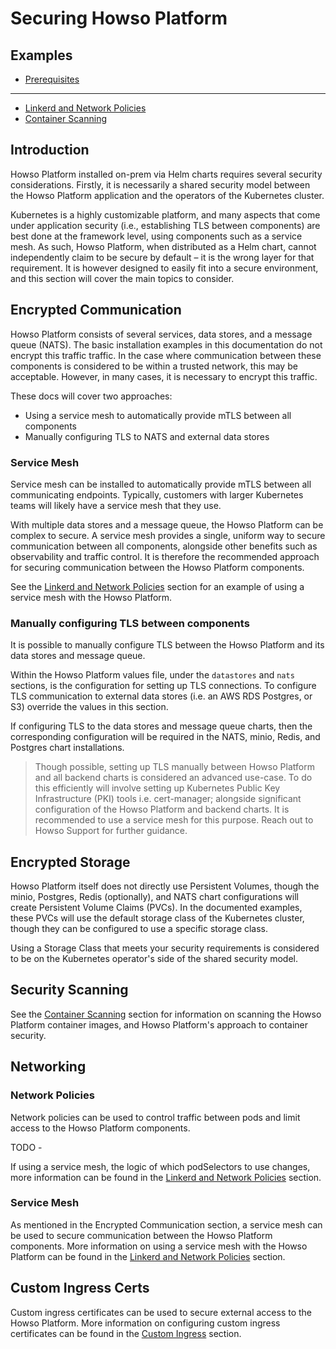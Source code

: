 # Securing Howso Platform 

## Examples

- [Prerequisites](../prereqs/README.md)
---
- [Linkerd and Network Policies](linkerd/README.md)
- [Container Scanning](container-scanning/README.md)


## Introduction

Howso Platform installed on-prem via Helm charts requires several security considerations. Firstly, it is necessarily a shared security model between the Howso Platform application and the operators of the Kubernetes cluster.

Kubernetes is a highly customizable platform, and many aspects that come under application security (i.e., establishing TLS between components) are best done at the framework level, using components such as a service mesh. As such, Howso Platform, when distributed as a Helm chart, cannot independently claim to be secure by default – it is the wrong layer for that requirement. It is however designed to easily fit into a secure environment, and this section will cover the main topics to consider.

## Encrypted Communication

Howso Platform consists of several services, data stores, and a message queue (NATS). The basic installation examples in this documentation do not encrypt this traffic traffic.  In the case where communication between these components is considered to be within a trusted network, this may be acceptable. However, in many cases, it is necessary to encrypt this traffic. 

These docs will cover two approaches:

- Using a service mesh to automatically provide mTLS between all components
- Manually configuring TLS to NATS and external data stores

### Service Mesh

Service mesh can be installed to automatically provide mTLS between all communicating endpoints. Typically, customers with larger Kubernetes teams will likely have a service mesh that they use.

With multiple data stores and a message queue, the Howso Platform can be complex to secure. A service mesh provides a single, uniform way to secure communication between all components, alongside other benefits such as observability and traffic control.  It is therefore the recommended approach for securing communication between the Howso Platform components.

See the [Linkerd and Network Policies](../linkerd/README.md) section for an example of using a service mesh with the Howso Platform.

### Manually configuring TLS between components

It is possible to manually configure TLS between the Howso Platform and its data stores and message queue. 

Within the Howso Platform values file, under the `datastores` and `nats` sections, is the configuration for setting up TLS connections.  To configure TLS communication to external data stores (i.e. an AWS RDS Postgres, or S3) override the values in this section.

If configuring TLS to the data stores and message queue charts, then the corresponding configuration will be required in the NATS, minio, Redis, and Postgres chart installations.

> Though possible, setting up TLS manually between Howso Platform and all backend charts is considered an advanced use-case.  To do this efficiently will involve setting up Kubernetes Public Key Infrastructure (PKI) tools i.e. cert-manager; alongside significant configuration of the Howso Platform and backend charts.  It is recommended to use a service mesh for this purpose.  Reach out to Howso Support for further guidance. 



## Encrypted Storage

Howso Platform itself does not directly use Persistent Volumes, though the minio, Postgres, Redis (optionally), and NATS chart configurations will create Persistent Volume Claims (PVCs).  In the documented examples, these PVCs will use the default storage class of the Kubernetes cluster, though they can be configured to use a specific storage class. 

Using a Storage Class that meets your security requirements is considered to be on the Kubernetes operator's side of the shared security model. 


## Security Scanning 

See the [Container Scanning](../container-images/README.md#howsos-approach) section for information on scanning the Howso Platform container images, and Howso Platform's approach to container security.



## Networking

### Network Policies

Network policies can be used to control traffic between pods and limit access to the Howso Platform components.

TODO - 

If using a service mesh, the logic of which podSelectors to use changes, more information can be found in the [Linkerd and Network Policies](linkerd/README.md) section.

### Service Mesh

As mentioned in the Encrypted Communication section, a service mesh can be used to secure communication between the Howso Platform components. More information on using a service mesh with the Howso Platform can be found in the [Linkerd and Network Policies](linkerd/README.md) section.

## Custom Ingress Certs

Custom ingress certificates can be used to secure external access to the Howso Platform. More information on configuring custom ingress certificates can be found in the [Custom Ingress](custom-ingress/README.md) section.
